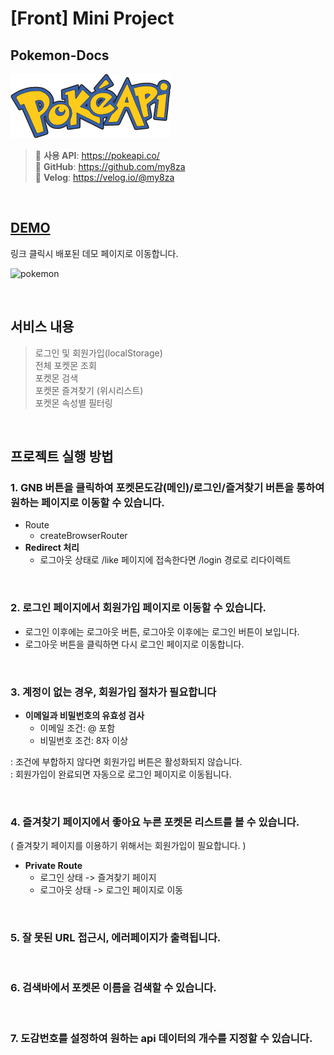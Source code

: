 # [Front] Mini Project

## Pokemon-Docs

<img width={200} src='https://raw.githubusercontent.com/PokeAPI/media/master/logo/pokeapi_256.png' alt='pokemon' />

> 📌 **사용 API**: https://pokeapi.co/ <br>
> 📌 **GitHub**: https://github.com/my8za <br>
> 📌 **Velog**: https://velog.io/@my8za

<br/>

## [DEMO](https://pokemon-doc.web.app/)

링크 클릭시 배포된 데모 페이지로 이동합니다.

![pokemon](https://github.com/my8za/Pokemon-Docs/assets/93106858/8d0bf0bc-d551-4b72-9101-386907433fb1)





<br/>

## 서비스 내용

> 로그인 및 회원가입(localStorage) <br/>
> 전체 포켓몬 조회 <br/>
> 포켓몬 검색 <br/>
> 포켓몬 즐겨찾기 (위시리스트) <br/>
> 포켓몬 속성별 필터링 <br/>

<br />

## 프로젝트 실행 방법

### 1. GNB 버튼을 클릭하여 포켓몬도감(메인)/로그인/즐겨찾기 버튼을 통하여 원하는 페이지로 이동할 수 있습니다.

- Route
  - createBrowserRouter
- **Redirect 처리**
  - 로그아웃 상태로 /like 페이지에 접속한다면 /login 경로로 리다이렉트

<br>

### 2. 로그인 페이지에서 회원가입 페이지로 이동할 수 있습니다.

- 로그인 이후에는 로그아웃 버튼, 로그아웃 이후에는 로그인 버튼이 보입니다.
- 로그아웃 버튼을 클릭하면 다시 로그인 페이지로 이동합니다.

<br />

### 3. 계정이 없는 경우, 회원가입 절차가 필요합니다

- **이메일과 비밀번호의 유효성 검사**
  - 이메일 조건: @ 포함
  - 비밀번호 조건: 8자 이상

: 조건에 부합하지 않다면 회원가입 버튼은 활성화되지 않습니다. <br/>
: 회원가입이 완료되면 자동으로 로그인 페이지로 이동됩니다.

<br>

### 4. 즐겨찾기 페이지에서 좋아요 누른 포켓몬 리스트를 볼 수 있습니다.

( 즐겨찾기 페이지를 이용하기 위해서는 회원가입이 필요합니다. )

- **Private Route**
  - 로그인 상태 -> 즐겨찾기 페이지
  - 로그아웃 상태 -> 로그인 페이지로 이동

<br>

### 5. 잘 못된 URL 접근시, 에러페이지가 출력됩니다.

<br>

### 6. 검색바에서 포켓몬 이름을 검색할 수 있습니다.

<br>

### 7. 도감번호를 설정하여 원하는 api 데이터의 개수를 지정할 수 있습니다.

<br>
